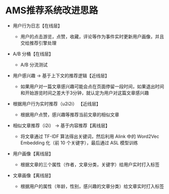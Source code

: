 # AMS推荐系统改进思路

- 用户行为日志【在线层】

    - 用户的点击游览，点赞，收藏，评论等作为事件实时更新用户画像，并且交给推荐引擎处理

- A/B 分桶【在线层】
    - A/B 分流测试

- 用户感兴趣 -> 基于上下文的推荐逻辑【近线层】
    - 如果用户对一篇文章感兴趣可能会点在页面停留一段时间，如果退出时间和开始游览时间之差大于3分钟，就认定为用户对这篇文章感兴趣

- 根据用户行为实时推荐（u2i2i） 【近线层】
    - 根据用户点赞，感兴趣等推荐当前文章的相似文章

- 相似文章推荐（i2i） -> 基于内容推荐【离线层】
    - 将文章通过 TF-IDF 算法得出关键词，然后利用 Alink 中的 Word2Vec Embedding 化（前 10 个关键字），最后通过 ASL 模型训练

- 用户画像【离线层】
    - 根据文章的三个属性（作者，文章分类，关键字）给用户实时打入标签

- 文章画像【离线层】
    - 根据用户的属性（年龄，性别，感兴趣的文章分类）给文章实时打入标签

    
